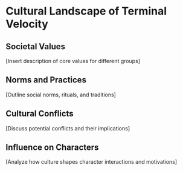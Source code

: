 # Cultural Landscape of Terminal Velocity

## Societal Values
[Insert description of core values for different groups]

## Norms and Practices
[Outline social norms, rituals, and traditions]

## Cultural Conflicts
[Discuss potential conflicts and their implications]

## Influence on Characters
[Analyze how culture shapes character interactions and motivations]
